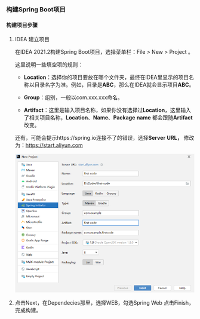 ### 构建Spring Boot项目

#### 构建项目步骤

1. IDEA 建立项目

   在IDEA 2021.2构建Spring Boot项目，选择菜单栏：File > New > Project 。

   这里说明一些填空项的规则：

   - **Location**：选择你的项目要放在哪个文件夹，最终在IDEA里显示的项目名称以目录名字为准。例如，目录是**ABC**，那么在IDEA就会显示项目**ABC**。

   - **Group**：组别，一般以com.xxx.xxx命名。

   - **Artifact**：这里是输入项目名称，如果你没有选择过**Location**，这里输入了相关项目名称，**Location**、**Name**、**Package** **name** 都会跟随**Artifact** 改变。

   还有，可能会提示https://spring.io连接不了的错误，选择**Server** **URL，** 修改为：https://start.aliyun.com 

   ![image-20220824205725895](../images/image-20220824205725895.png)

   

2.  点击Next，在Dependecies那里，选择WEB，勾选Spring Web 点击Finish，完成构建。